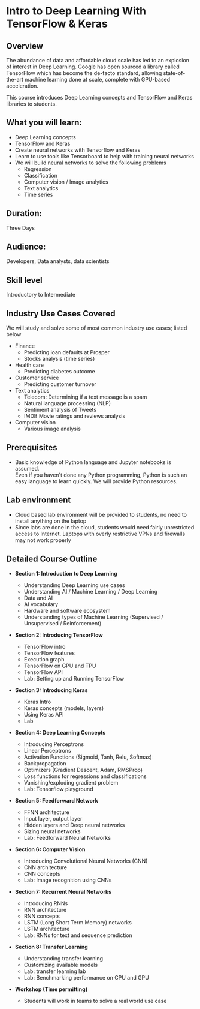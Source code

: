 # Intro to Deep Learning With TensorFlow & Keras

## Overview

The abundance of data and affordable cloud scale has led to an explosion of interest in Deep Learning. Google has open sourced a library called TensorFlow which has become the de-facto standard, allowing state-of-the-art machine learning done at scale, complete with GPU-based acceleration.

This course introduces Deep Learning concepts and TensorFlow and Keras libraries to students.

## What you will learn:
- Deep Learning concepts
- TensorFlow and Keras
- Create neural networks with Tensorflow and Keras
- Learn to use tools like Tensorboard to help with training neural networks
- We will build neural networks to solve the following problems
  - Regression
  - Classification
  - Computer vision / Image analytics
  - Text analytics 
  - Time series


## Duration:
Three Days

## Audience:
Developers, Data analysts, data scientists

## Skill level 
Introductory to Intermediate

## Industry Use Cases Covered
We will study and solve some of most common industry use cases; listed below

* Finance
  - Predicting loan defaults at Prosper
  - Stocks analysis (time series)
* Health care
  - Predicting diabetes outcome
* Customer service
  - Predicting customer turnover
* Text analytics
  - Telecom: Determining if a text message is a spam
  - Natural language processing (NLP)
  - Sentiment analysis of Tweets
  - IMDB Movie ratings and reviews analysis
* Computer vision
  - Various image analysis

## Prerequisites
- Basic knowledge of Python language and Jupyter notebooks is assumed.  
Even if you haven't done any Python programming, Python is such an easy language to learn quickly.  We will provide Python resources.


## Lab environment
- Cloud based lab environment will be provided to students, no need to install anything on the laptop
- Since labs are done in the cloud, students would need fairly unrestricted access to Internet.  Laptops with overly restrictive VPNs and firewalls may not work properly


## Detailed Course Outline

- **Section 1: Introduction to Deep Learning**
  - Understanding Deep Learning use cases 
  - Understanding AI / Machine Learning / Deep Learning 
  - Data and AI
  - AI vocabulary
  - Hardware and software ecosystem
  - Understanding types of Machine Learning (Supervised / Unsupervised / Reinforcement)

- **Section 2: Introducing TensorFlow**
  - TensorFlow intro
  - TensorFlow features
  - Execution graph
  - TensorFlow on GPU and TPU 
  - TensorFlow API
  - Lab: Setting up and Running TensorFlow
  
- **Section 3: Introducing Keras**
  - Keras Intro
  - Keras concepts (models, layers)
  - Using Keras API
  - Lab

- **Section 4: Deep Learning Concepts**
  - Introducing Perceptrons
  - Linear Perceptrons
  - Activation Functions (Sigmoid, Tanh, Relu, Softmax)
  - Backpropagation
  - Optimizers (Gradient Descent, Adam, RMSProp)
  - Loss functions for regressions and classifications
  - Vanishing/exploding gradient problem
  - Lab: Tensorflow playground

- **Section 5: Feedforward Network**
  - FFNN architecture
  - Input layer, output layer
  - Hidden layers and Deep neural networks
  - Sizing neural networks
  - Lab: Feedforward Neural Networks
  
- **Section 6: Computer Vision**
  - Introducing Convolutional Neural Networks (CNN)
  - CNN architecture
  - CNN concepts
  - Lab: Image recognition using CNNs

- **Section 7: Recurrent Neural Networks**
  - Introducing RNNs
  - RNN architecture
  - RNN concepts
  - LSTM (Long Short Term Memory) networks
  - LSTM architecture
  - Lab: RNNs for text and sequence prediction

- **Section 8: Transfer Learning**
  - Understanding transfer learning 
  - Customizing available models
  - Lab: transfer learning lab
  - Lab: Benchmarking performance on CPU and GPU
  
  
- **Workshop (Time permitting)**
  - Students will work in teams to solve a real world use case 

